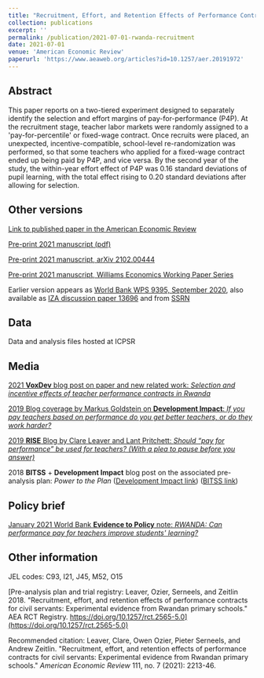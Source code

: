 ```yaml
---
title: "Recruitment, Effort, and Retention Effects of Performance Contracts for Civil Servants: Experimental Evidence from Rwandan Primary Schools"
collection: publications
excerpt: ''
permalink: /publication/2021-07-01-rwanda-recruitment
date: 2021-07-01
venue: 'American Economic Review'
paperurl: 'https://www.aeaweb.org/articles?id=10.1257/aer.20191972'
---
```

## Abstract
This paper reports on a two-tiered experiment designed to separately identify
the selection and effort margins of pay-for-performance (P4P).
At the recruitment stage, teacher labor markets were randomly assigned to
a 'pay-for-percentile' or fixed-wage contract. Once recruits were placed,
an unexpected, incentive-compatible, school-level re-randomization was
performed, so that some teachers who applied for a fixed-wage contract
ended up being paid by P4P, and vice versa. By the second year of the
study, the within-year effort effect of P4P was 0.16 standard deviations
of pupil learning, with the total effect rising to 0.20 standard deviations
after allowing for selection.

## Other versions

<!--- excerpt: 'This paper reports on a two-tiered experiment designed to separately identify the selection and effort margins of pay-for-performance (P4P).' --->
<!--- citation: 'Leaver, Clare, Owen Ozier, Pieter Serneels, and Andrew Zeitlin. Recruitment, effort, and retention effects of performance contracts for civil servants: Experimental evidence from Rwandan primary schools. Mimeo. Washington: World Bank, 2020.' --->

[Link to published paper in the American Economic Review](https://www.aeaweb.org/articles?id=10.1257/aer.20191972)

[Pre-print 2021 manuscript (pdf)](http://owenozier.github.io/files/papers/LeaverOzierSerneelsZeitlin-RecruitmentEffortRetentionRwanda-2021-01.pdf)

[Pre-print 2021 manuscript, arXiv 2102.00444](https://arxiv.org/abs/2102.00444)

[Pre-print 2021 manuscript, Williams Economics Working Paper Series](https://doi.org/10.36934/wecon:2021-04)

Earlier version appears as [World Bank WPS 9395, September 2020](https://documents.worldbank.org/en/publication/documents-reports/documentdetail/440111599837928395/recruitment-effort-and-retention-effects-of-performance-contracts-for-civil-servants-experimental-evidence-from-rwandan-primary-schools), also available as [IZA discussion paper 13696](http://ftp.iza.org/dp13696.pdf) and from [SSRN](https://papers.ssrn.com/sol3/papers.cfm?abstract_id=3695397)


## Data

Data and analysis files hosted at ICPSR

<!--- Data and analysis files: [(hosted at ICPSR)](http://doi.org/10.3886/E113689V1) --->
<!---/ [(hosted at github)](http://owenozier.github.io/files/data/MS17455Supplementary.zip) --->
<!--- / [(hosted at the World Bank Microdata Catalog)](https://microdata.worldbank.org/index.php/catalog/2667) --->
<!--- RESTUD old data link does not work: http://restud.oxfordjournals.org/content/suppl/2015/07/21/rdv033.DC1/MS17455Supplementary.zip --->


## Media

[2021 <b>VoxDev</b> blog post on paper and new related work: <i>Selection and incentive effects of teacher performance contracts in Rwanda</i>](https://voxdev.org/topic/health-education/selection-and-incentive-effects-teacher-performance-contracts-rwanda)

[2019 Blog coverage by Markus Goldstein on <b>Development Impact</b>: <i>If you pay teachers based on performance do you get better teachers, or do they work harder?</i>](https://blogs.worldbank.org/impactevaluations/if-you-pay-teachers-based-performance-do-you-get-better-teachers-or-do-they-work)

[2019 <b>RISE</b> Blog by Clare Leaver and Lant Pritchett: <i>Should “pay for performance” be used for teachers? (With a plea to pause before you answer)</i>](https://riseprogramme.org/blog/pay-for-performance-plea-pause)

2018 <b>BITSS</b> + <b>Development Impact</b> blog post on the associated pre-analysis plan: <i>Power to the Plan</i> ([Development Impact link](https://blogs.worldbank.org/impactevaluations/power-plan-guest-post-clare-leaver-owen-ozier-pieter-serneels-and-andrew-zeitlin)) ([BITSS link](https://www.bitss.org/power-to-the-plan/))


## Policy brief

[January 2021 World Bank <b>Evidence to Policy</b> note: <i>RWANDA: Can performance pay for teachers improve students' learning?</i>](http://documents1.worldbank.org/curated/en/938521611831085051/pdf/Rwanda-Can-Performance-Pay-for-Teachers-Improve-Students-Learning.pdf)
<!--- (also available in [French](http://documents1.worldbank.org/curated/en/337781468197970455/pdf/99207-FRENCH-BRI-PUBLIC-Box393254B-38-FR-E2P-Kenya2-Read.pdf)) --->


## Other information

JEL codes:  C93, I21, J45, M52, O15

[Pre-analysis plan and trial registry: Leaver, Ozier, Serneels, and Zeitlin 2018. "Recruitment, effort, and retention effects of performance contracts for civil servants: Experimental evidence from Rwandan primary schools." AEA RCT Registry. https://doi.org/10.1257/rct.2565-5.0](https://doi.org/10.1257/rct.2565-5.0)

Recommended citation: Leaver, Clare, Owen Ozier, Pieter Serneels, and Andrew Zeitlin. &quot;Recruitment, effort, and retention effects of performance contracts for civil servants: Experimental evidence from Rwandan primary schools.&quot; <i>American Economic Review</i> 111, no. 7 (2021): 2213-46.


<!--- DOI: https://doi.org/10.1257/app.20160183 --->









